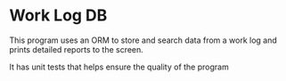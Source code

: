 # Work Log DB

This program uses an ORM to store and search data from a work log and prints detailed reports to the screen.

It has unit tests that helps ensure the quality of the program
